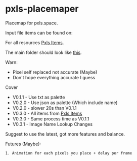 # pxls-placemaper
Placemap for pxls.space.

Input file items can be found on:

For all resources [Pxls Items](https://pxls.space/extra).

The main folder should look like [this](https://github.com/Chssam/pixel_maper/blob/main/sources/pxls-placemaper%20outlook.png).

Warn:
- Pixel self replaced not accurate (Maybe)
- Don't hope everything accurate I guess

Cover
- V0.1.1 - Use txt as palette
- V0.2.0 - Use json as palette (Which include name)
- V0.2.0 - slower 20s than V0.1.1
- V0.3.0 - All items from [Pxls Items](https://pxls.space/extra)
- V0.3.0 - Same process time as V0.1.1
- V0.3.1 - Image Name Lookup Changes

Suggest to use the latest, got more features and balance.

Futures (Maybe):
```
1. Animation for each pixels you place + delay per frame
```
